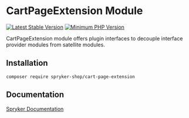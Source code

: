 # CartPageExtension Module
[![Latest Stable Version](https://poser.pugx.org/spryker-shop/cart-page-extension/v/stable.svg)](https://packagist.org/packages/spryker-shop/cart-page-extension)
[![Minimum PHP Version](https://img.shields.io/badge/php-%3E%3D%208.3-8892BF.svg)](https://php.net/)

CartPageExtension module offers plugin interfaces to decouple interface provider modules from satellite modules.

## Installation

```
composer require spryker-shop/cart-page-extension
```

## Documentation

[Spryker Documentation](https://docs.spryker.com)
